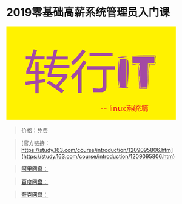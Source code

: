 # 2019零基础高薪系统管理员入门课

![img](../../../assets/study163/free/2aeda84603e141b3bcf5d18f489519e5.png)

> 价格：免费

> [官方链接：https://study.163.com/course/introduction/1209095806.htm](https://study.163.com/course/introduction/1209095806.htm)

> [阿里网盘：]()

> [百度网盘：]()

> [夸克网盘：]()

